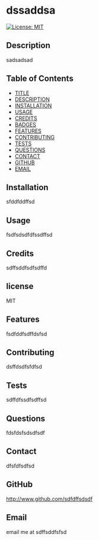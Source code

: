 # dssaddsa
[![License: MIT](https://img.shields.io/badge/License-MIT-yellow.svg)](https://opensource.org/licenses/MIT)


## Description
sadsadsad



## Table of Contents

* [TITLE](#title)
* [DESCRIPTION](#description)
* [INSTALLATION](#installation)
* [USAGE](#usage)
* [CREDITS](#credits)
* [BADGES](#badges)
* [FEATURES](#features)
* [CONTRIBUTING](#contributing)
* [TESTS](#tests)
* [QUESTIONS](#questions)
* [CONTACT](#contact)
* [GITHUB](#github)
* [EMAIL](#email)





## Installation
sfddfddffsd


## Usage
fsdfsdsdfdfssdffsd

## Credits
sdffsddfsdfsdffd

## license
MIT



## Features  
fsdfddfsdffdsfsd

## Contributing
dsffdsdfsfdfsd


## Tests  
sdffdfssdfsdffsd


## Questions
fdsfdsfsdsdfsdf


## Contact
dfsfdfsdfsd


## GitHub
http://www.github.com/sdfdffsdsdf


## Email
email me at sdffsddfsfsd









